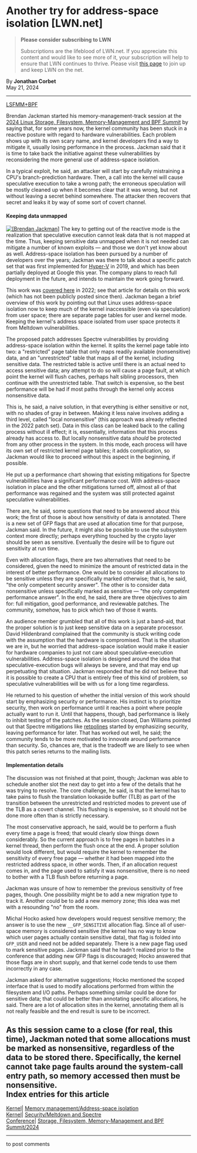 # Another try for address-space isolation [LWN.net]

> **Please consider subscribing to LWN**
> 
> Subscriptions are the lifeblood of LWN.net. If you appreciate this content and would like to see more of it, your subscription will help to ensure that LWN continues to thrive. Please visit [this page](/Promo/nst-nag1/subscribe) to join up and keep LWN on the net. 

By **Jonathan Corbet**  
May 21, 2024 

* * *

[LSFMM+BPF](/Articles/lsfmmbpf2024/)

Brendan Jackman started his memory-management-track session at the [2024 Linux Storage, Filesystem, Memory-Management and BPF Summit](https://events.linuxfoundation.org/lsfmmbpf/) by saying that, for some years now, the kernel community has been stuck in a reactive posture with regard to hardware vulnerabilities. Each problem shows up with its own scary name, and kernel developers find a way to mitigate it, usually losing performance in the process. Jackman said that it is time to take back the initiative against these vulnerabilities by reconsidering the more general use of address-space isolation. 

In a typical exploit, he said, an attacker will start by carefully mistraining a CPU's branch-prediction hardware. Then, a call into the kernel will cause speculative execution to take a wrong path; the erroneous speculation will be mostly cleaned up when it becomes clear that it was wrong, but not without leaving a secret behind somewhere. The attacker then recovers that secret and leaks it by way of some sort of covert channel. 

#### Keeping data unmapped

[![\[Brendan Jackman\]](https://static.lwn.net/images/conf/2024/lsfmm/BrendanJackman-sm.png)](/Articles/974391/) The key to getting out of the reactive mode is the realization that speculative execution cannot leak data that is not mapped at the time. Thus, keeping sensitive data unmapped when it is not needed can mitigate a number of known exploits — and those we don't yet know about as well. Address-space isolation has been pursued by a number of developers over the years; Jackman was there to talk about a specific patch set that was first implemented for [Hyper-V](https://en.wikipedia.org/wiki/Hyper-V) in 2019, and which has been partially deployed at Google this year. The company plans to reach full deployment in the future, and intends to maintain the work going forward. 

This work was [covered here](/Articles/886494/) in 2022; see that article for details on this work (which has not been publicly posted since then). Jackman began a brief overview of this work by pointing out that Linux uses address-space isolation now to keep much of the kernel inaccessible (even via speculation) from user space; there are separate page tables for user and kernel mode. Keeping the kernel's address space isolated from user space protects it from Meltdown vulnerabilities. 

The proposed patch addresses Spectre vulnerabilities by providing address-space isolation within the kernel. It splits the kernel page table into two: a "restricted" page table that only maps readily available (nonsensitive) data, and an "unrestricted" table that maps all of the kernel, including sensitive data. The restricted table is active until there is an actual need to access sensitive data; any attempt to do so will cause a page fault, at which point the kernel will flush caches, perhaps halt sibling processors, then continue with the unrestricted table. That switch is expensive, so the best performance will be had if most paths through the kernel only access nonsensitive data. 

This is, he said, a naive solution, in that everything is either sensitive or not, with no shades of gray in between. Making it less naive involves adding a third level, called "local nonsensitive" (this approach was already reflected in the 2022 patch set). Data in this class can be leaked back to the calling process without ill effect; it is, essentially, information that this process already has access to. But locally nonsensitive data _should_ be protected from any other process in the system. In this mode, each process will have its own set of restricted kernel page tables; it adds complication, so Jackman would like to proceed without this aspect in the beginning, if possible. 

He put up a performance chart showing that existing mitigations for Spectre vulnerabilities have a significant performance cost. With address-space isolation in place and the other mitigations turned off, almost all of that performance was regained and the system was still protected against speculative vulnerabilities. 

There are, he said, some questions that need to be answered about this work; the first of those is about how sensitivity of data is annotated. There is a new set of GFP flags that are used at allocation time for that purpose, Jackman said. In the future, it might also be possible to use the subsystem context more directly; perhaps everything touched by the crypto layer should be seen as sensitive. Eventually the desire will be to figure out sensitivity at run time. 

Even with allocation flags, there are two alternatives that need to be considered, given the need to minimize the amount of restricted data in the interest of better performance. One would be to consider all allocations to be sensitive unless they are specifically marked otherwise; that is, he said, "the only competent security answer". The other is to consider data nonsensitive unless specifically marked as sensitive — "the only competent performance answer". In the end, he said, there are three objectives to aim for: full mitigation, good performance, and reviewable patches. The community, somehow, has to pick which two of those it wants. 

An audience member grumbled that all of this work is just a band-aid, that the proper solution is to just keep sensitive data on a separate processor. David Hildenbrand complained that the community is stuck writing code with the assumption that the hardware is compromised. That is the situation we are in, but he worried that address-space isolation would make it easier for hardware companies to just not care about speculative-execution vulnerabilities. Address-space isolation is designed around the idea that speculative-execution bugs will always be severe, and that may end up perpetuating that situation. Jackman responded that he did not believe that it is possible to create a CPU that is entirely free of this kind of problem, so speculative vulnerabilities will be with us for a long time regardless. 

He returned to his question of whether the initial version of this work should start by emphasizing security or performance. His instinct is to prioritize security, then work on performance until it reaches a point where people actually want to run it. Until that happens, though, bad performance is likely to inhibit testing of the patches. As the session closed, Dan Williams pointed out that Spectre mitigations like [retpolines](/Articles/774743/) started by emphasizing security, leaving performance for later. That has worked out well, he said; the community tends to be more motivated to innovate around performance than security. So, chances are, that is the tradeoff we are likely to see when this patch series returns to the mailing lists. 

#### Implementation details

The discussion was not finished at that point, though; Jackman was able to schedule another slot the next day to get into a few of the details that he was trying to resolve. The core challenge, he said, is that the kernel has to take pains to flush the translation lookaside buffer (TLB) as part of the transition between the unrestricted and restricted modes to prevent use of the TLB as a covert channel. This flushing is expensive, so it should not be done more often than is strictly necessary. 

The most conservative approach, he said, would be to perform a flush every time a page is freed; that would clearly slow things down considerably. So the current approach is to free pages in batches in a kernel thread, then perform the flush once at the end. A proper solution would look different, but would require the kernel to remember the sensitivity of every free page — whether it had been mapped into the restricted address space, in other words. Then, if an allocation request comes in, and the page used to satisfy it was nonsensitive, there is no need to bother with a TLB flush before returning a page. 

Jackman was unsure of how to remember the previous sensitivity of free pages, though. One possibility might be to add a new migration type to track it. Another could be to add a new memory zone; this idea was met with a resounding "no" from the room. 

Michal Hocko asked how developers would request sensitive memory; the answer is to use the new `__GFP_SENSITIVE` allocation flag. Since all of user-space memory is considered sensitive (the kernel has no way to know which user pages actually contain sensitive data), that flag is folded into `GFP_USER` and need not be added separately. There is a new page flag used to mark sensitive pages. Jackman said that he hadn't realized prior to the conference that adding new GFP flags is discouraged; Hocko answered that those flags are in short supply, and that kernel code tends to use them incorrectly in any case. 

Jackman asked for alternative suggestions; Hocko mentioned the scoped interface that is used to modify allocations performed from within the filesystem and I/O paths. Perhaps something similar could be done for sensitive data; that could be better than annotating specific allocations, he said. There are a lot of allocation sites in the kernel, annotating them all is not really feasible and the end result is sure to be incorrect. 

As this session came to a close (for real, this time), Jackman noted that some allocations must be marked as nonsensitive, regardless of the data to be stored there. Specifically, the kernel cannot take page faults around the system-call entry path, so memory accessed then must be nonsensitive.  
Index entries for this article  
---  
[Kernel](/Kernel/Index)| [Memory management/Address-space isolation](/Kernel/Index#Memory_management-Address-space_isolation)  
[Kernel](/Kernel/Index)| [Security/Meltdown and Spectre](/Kernel/Index#Security-Meltdown_and_Spectre)  
[Conference](/Archives/ConferenceIndex/)| [Storage, Filesystem, Memory-Management and BPF Summit/2024](/Archives/ConferenceIndex/#Storage_Filesystem_Memory-Management_and_BPF_Summit-2024)  
  


* * *

to post comments 
